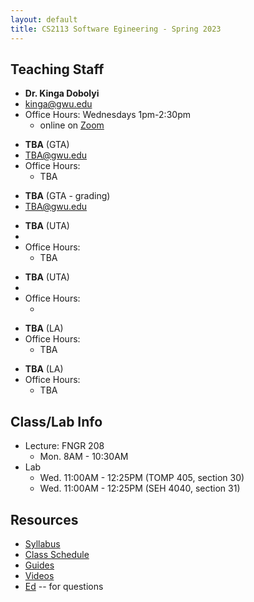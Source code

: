 ```yaml
---
layout: default
title: CS2113 Software Egineering - Spring 2023
---
```

## Teaching Staff
<div class="wrapper" markdown="0"><div class="footer-col-wrapper">
    <div class="footer-col two-col-1">
        <ul class="contact-list">
            <li><b>Dr. Kinga Dobolyi</b></li>
            <li><a href="mailto:kinga@gwu.edu">kinga@gwu.edu</a></li>
            <li>Office Hours: Wednesdays 1pm-2:30pm
                <ul>
                <li>online on <a href="https://gwu-edu.zoom.us/j/6378326351"
                  target="_blank">Zoom</a></li>
                </ul>
            </li>                
        </ul>
        <ul class="contact-list">
            <li><b>TBA</b> (GTA)</li>
            <li><a href="mailto:TBA@gwu.edu">TBA@gwu.edu</a> </li>
            <li>Office Hours:
                <ul>
                <li> TBA</li>
                </ul>
            </li>
        </ul>
        <ul class="contact-list">
            <li><b>TBA</b> (GTA - grading)</li>
            <li><a href="mailto:TBA@gwu.edu">TBA@gwu.edu</a> </li>
        </ul>
    </div>    
    <div class="footer-col two-col-2">
        <ul class="contact-list">
            <li><b>TBA</b> (UTA)</li>
            <li><a href="mailto:"></a></li>
            <li> Office Hours: 
                <ul>
                <li> TBA</li>
                </ul>
            </li>
        </ul>
        <ul class="contact-list">
            <li><b>TBA</b> (UTA)</li>
            <li><a href="mailto:"></a></li>
            <li> Office Hours:
                <ul>
                <li> </li>
                </ul>
            </li>
        </ul>
        <ul class="contact-list">
            <li><b>TBA</b> (LA)</li>
            <li> Office Hours:
                <ul>
                <li> TBA</li>
                </ul>
            </li>
        </ul>
        <ul class="contact-list">
            <li><b>TBA</b> (LA)</li>
            <li> Office Hours:
                <ul>
                <li> TBA</li>
                </ul>
            </li>
        </ul>
    </div>
</div>
</div>


## Class/Lab Info
* Lecture: FNGR 208
  * Mon. 8AM - 10:30AM 
* Lab
  * Wed. 11:00AM - 12:25PM (TOMP 405, section 30)
  * Wed. 11:00AM - 12:25PM (SEH 4040, section 31)


## Resources

* [Syllabus](/syllabus.html)
* [Class Schedule](/schedule.html)
* [Guides](/guides)
* [Videos](/videos)
* [Ed](https://edstem.org/us/courses/31676/discussion/) -- for questions

